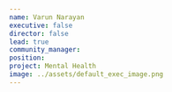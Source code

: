 ```yaml
---
name: Varun Narayan
executive: false
director: false
lead: true
community_manager: 
position:  
project: Mental Health
image: ../assets/default_exec_image.png
---
```

